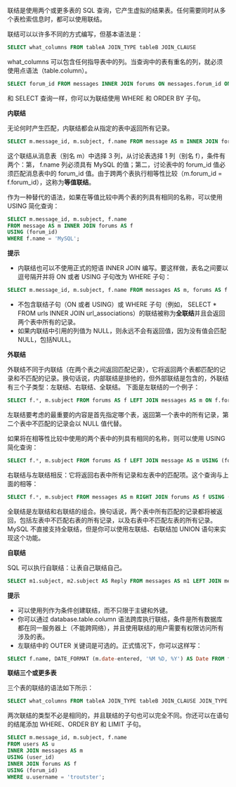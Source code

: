联结是使用两个或更多表的 SQL 查询，它产生虚拟的结果表。任何需要同时从多个表检索信息时，都可以使用联结。

联结可以以许多不同的方式编写，但基本语法是：

```sql
SELECT what_columns FROM tableA JOIN_TYPE tableB JOIN_CLAUSE
```

what_columns 可以包含任何指导表中的列。当查询中的表有重名的列，就必须使用点语法（table.column）。

```sql
SELECT forum_id FROM messages INNER JOIN forums ON messages.forum_id ON message.forum_id=forums.forum_id;
```

和 SELECT 查询一样，你可以为联结使用 WHERE 和 ORDER BY 子句。

**内联结**

无论何时产生匹配，内联结都会从指定的表中返回所有记录。

```sql
SELECT m.message_id, m.subject, f.name FROM message AS m INNER JOIN forums AS f ON m.forum_id = f.forum_id WHERE f.name = 'MySQL';
```

这个联结从消息表（别名 m）中选择 3 列，从讨论表选择 1 列（别名 f），条件有两个：第， f.name 列必须具有 MySQL 的值；第二，讨论表中的 forum_id 值必须匹配消息表中的 forum_id 值。由于跨两个表执行相等性比较（m.forum_id = f.forum_id），这称为**等值联结**。

作为一种替代的语法，如果在等值比较中两个表的列具有相同的名称，可以使用 USING 简化查询：

```sql
SELECT m.message_id, m.subject, f.name 
FROM message AS m INNER JOIN forums AS f 
USING (forum_id) 
WHERE f.name = 'MySQL';
```

**提示**

+ 内联结也可以不使用正式的短语 INNER JOIN 编写。要这样做，表名之间要以逗号隔开并将 ON 或者 USING 子句改为 WHERE 子句：

```sql
SELECT m.message_id, m.subject, f.name FROM messages AS m, forums AS f WHERE m.forumid = f.forum_id AND f.name = 'MySQL';
```

+ 不包含联结子句（ON 或者 USING）或 WHERE 子句（例如， SELECT * FROM urls INNER JOIN url_associations）的联结被称为**全联结**并且会返回两个表中所有的记录。
+ 如果内联结中引用的列值为 NULL，则永远不会有返回值，因为没有值会匹配 NULL，包括NULL。

**外联结**

外联结不同于内联结（在两个表之间返回匹配记录），它将返回两个表都匹配的记录和不匹配的记录。换句话说，内部联结是排他的，但外部联结是包含的，外联结有三个子类型：左联结、右联结、全联结。 下面是左联结的一个例子：

```sql
SELECT f.*, m.subject FROM forums AS f LEFT JOIN messages AS m ON f.forum_id = m.forum_id;
```

左联结要考虑的最重要的内容是首先指定哪个表，返回第一个表中的所有记录，第二个表中不匹配的记录会以 NULL 值代替。

如果将在相等性比较中使用的两个表中的列具有相同的名称，则可以使用 USING 简化查询：

```sql
SELECT f.*, m.subject FROM forums AS f LEFT JOIN message AS m USING (forum_id);
```

右联结与左联结相反：它将返回右表中所有记录和左表中的匹配项。这个查询与上面的相等：

```sql
SELECT f.*, m.subject FROM messages AS m RIGHT JOIN forums AS f USING (forum_id);
```

全联结是左联结和右联结的组合。换句话说，两个表中所有匹配的记录都将被返回，包括左表中不匹配右表的所有记录，以及右表中不匹配左表的所有记录。MySQL 不直接支持全联结，但是你可以使用左联结、右联结加 UNION 语句来实现这个功能。

**自联结**

SQL 可以执行自联结：让表自己联结自己。

```sql
SELECT m1.subject, m2.subject AS Reply FROM messages AS m1 LEFT JOIN messages AS m2 ON m2.message_id=m2.parent_id WHERE m1.parent_id=0;
```

**提示**

+ 可以使用列作为条件创建联结，而不只限于主键和外键。
+ 你可以通过 database.table.column 语法跨库执行联结，条件是所有数据库都在同一服务器上（不能跨网络），并且使用联结的用户需要有权限访问所有涉及的表。
+ 左联结中的 OUTER 关键词是可选的。正式情况下，你可以这样写：

```sql
SELECT f.name, DATE_FORMAT (m.date-entered, '%M %D, %Y') AS Date FROM forums AS f LEFT OUTER JOIN messages AS m USING (forum_id) ORDER BY date_entered DESC;
```

**联结三个或更多表**

三个表的联结的语法如下所示：

```sql
SELECT what_columns FROM tableA JOIN_TYPE tableB JOIN_CLAUSE JOIN_TYPE tableC JOIN_CLAUSE
```

两次联结的类型不必是相同的，并且联结的子句也可以完全不同。你还可以在语句的结尾添加 WHERE、ORDER BY 和 LIMIT 子句。

```sql
SELECT m.message_id, m.subject, f.name
FROM users AS u
INNER JOIN messages AS m
USING (user_id)
INNER JOIN forums AS f
USING (forum_id)
WHERE u.username = 'troutster';
```